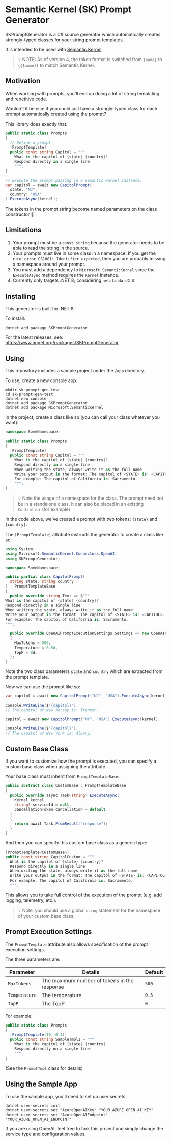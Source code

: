 # Semantic Kernel (SK) Prompt Generator

SKPromptGenerator is a C# source generator which automatically creates strongly-typed classes for your string prompt templates.

It is intended to be used with [Semantic Kernel](https://github.com/microsoft/semantic-kernel).

> 💡 NOTE: As of version 4, the token format is switched from `{name}` to `{{$name}}` to match Semantic Kernel.

## Motivation

When working with prompts, you'll end up doing a lot of string templating and repetitive code.

Wouldn't it be nice if you could just have a strongly-typed class for each prompt automatically created using the prompt?

This library does exactly that.

```csharp
public static class Prompts
{
  // Define a prompt
  [PromptTemplate]
  public const string Capitol = """
    What is the capitol of {state} {country}?
    Respond directly in a single line
    """;
}

// Execute the prompt passing in a Semantic Kernel instance.
var capitol = await new CapitolPrompt(
  state: "NJ",
  country: "USA"
).ExecuteAsync(kernel);
```

The tokens in the prompt string become named parameters on the class constructor 🎉

## Limitations

1. Your prompt must be a `const string` because the generator needs to be able to read the string in the source.
2. Your prompts must live in some class in a namespace.  If you get the error `error CS1001: Identifier expected`, then you are probably missing a namespace around your prompt.
3. You must add a dependency to `Microsoft.SemanticKernel` since the `ExecuteAsync` method requires the `Kernel` instance.
4. Currently only targets .NET 8; considering `netstandard2.0`.

## Installing

This generator is built for .NET 8.

To install:

```shell
dotnet add package SKPromptGenerator
```

For the latest releases, see: https://www.nuget.org/packages/SKPromptGenerator

## Using

This repository includes a sample project under the `/app` directory.

To use, create a new console app:

```shell
mkdir sk-prompt-gen-test
cd sk-prompt-gen-test
dotnet new console
dotnet add package SKPromptGenerator
dotnet add package Microsoft.SemanticKernel
```

In the project, create a class like so (you can call your class whatever you want):

```csharp
namespace SomeNamespace;

public static class Prompts
{
  [PromptTemplate]
  public const string Capitol = """
    What is the capitol of {state} {country}?
    Respond directly in a single line
    When writing the state, always write it as the full name
    Write your output in the format: The capitol of <STATE> is: <CAPITOL>.
    For example: The capitol of California is: Sacramento.
    """;
}
```

> 💡 Note the usage of a namespace for the class.  The prompt need not be in a standalone class.  It can also be placed in an existing `Controller` (for example)

In the code above, we've created a prompt with two tokens: `{state}` and `{country}`.

The `[PromptTemplate]` attribute instructs the generator to create a class like so:

```csharp
using System;
using Microsoft.SemanticKernel.Connectors.OpenAI;
using SKPromptGenerator;

namespace SomeNamespace;

public partial class CapitolPrompt(
  string state, string country
) : PromptTemplateBase
{
  public override string Text => $"""
What is the capitol of {state} {country}?
Respond directly in a single line
When writing the state, always write it as the full name
Write your output in the format: The capitol of <STATE> is: <CAPITOL>.
For example: The capitol of California is: Sacramento.
""";

  public override OpenAIPromptExecutionSettings Settings => new OpenAIPromptExecutionSettings
  {
    MaxTokens = 500,
    Temperature = 0.5d,
    TopP = 0d,
  };
}
```

Note the two class parameters `state` and `country` which are extracted from the prompt template.

Now we can use the prompt like so:

```csharp
var capitol = await new CapitolPrompt("NJ", "USA").ExecuteAsync(kernel);

Console.WriteLine($"{capitol}");
// The capitol of New Jersey is: Trenton.

capitol = await new CapitolPrompt("NY", "USA").ExecuteAsync(kernel);

Console.WriteLine($"{capitol}");
// The capitol of New York is: Albany.
```

## Custom Base Class

If you want to customize how the prompt is executed, you can specify a custom base class when assigning the attribute.

Your base class must inherit from `PromptTemplateBase`:

```csharp
public abstract class CustomBase : PromptTemplateBase
{
  public override async Task<string> ExecuteAsync(
    Kernel kernel,
    string? serviceId = null,
    CancellationToken cancellation = default
  )
  {
    return await Task.FromResult("response");
  }
}
```

And then you can specify this custom base class as a generic type:

```csharp
[PromptTemplate<CustomBase>]
public const string CapitolCustom = """
  What is the capitol of {state} {country}?
  Respond directly in a single line
  When writing the state, always write it as the full name
  Write your output in the format: The capitol of <STATE> is: <CAPITOL>.
  For example: The capitol of California is: Sacramento.
  """;
```

This allows you to take full control of the execution of the prompt (e.g. add logging, telemetry, etc.).

> 💡 Note: you should use a global `using` statement for the namespace of your custom base class.

## Prompt Execution Settings

The `PromptTemplate` attribute also allows specification of the prompt execution settings.

The three parameters are:

|Parameter|Details|Default|
|--|--|--|
|`MaxTokens`|The maximum number of tokens in the response|`500`|
|`Temperature`|The temperature|`0.5`|
|`TopP`|The TopP|`0`|

For example:

```csharp
public static class Prompts
{
  [PromptTemplate(10, 0.1)]
  public const string SampleTmpl1 = """
    What is the capitol of {state} {country}
    Respond directly on a single line.
    """;
}
```

(See the `PromptTmpl` class for details)

## Using the Sample App

To use the sample app, you'll need to set up user secrets:

```shell
dotnet user-secrets init
dotnet user-secrets set "AzureOpenAIKey" "YOUR_AZURE_OPEN_AI_KEY"
dotnet user-secrets set "AzureOpenAIEndpoint" "YOUR_AZURE_OPEN_AI_ENDPOINT"
```

If you are using OpenAI, feel free to fork this project and simply change the service type and configuration values.
